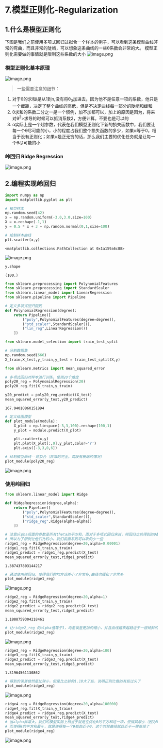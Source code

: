 # 7.模型正则化-Regularization

## 1.什么是模型正则化

下图是我们之前使用多项式回归过拟合一个样本的例子，可以看到这条模型曲线非常的弯曲，而且非常的陡峭，可以想象这条曲线的一些θ系数会非常的大。
模型正则化需要做的事情就是限制这些系数的大小
![image.png](https://upload-images.jianshu.io/upload_images/7220971-5d3e62f5cf7f3bfd.png?imageMogr2/auto-orient/strip%7CimageView2/2/w/1240)

### 模型正则化基本原理

![image.png](https://upload-images.jianshu.io/upload_images/7220971-12abd8f03963b71d.png?imageMogr2/auto-orient/strip%7CimageView2/2/w/1240)

>一些需要注意的细节：
1. 对于θ的求和i是从1到n,没有将θ<sub>0</sub>加进去，因为他不是任意一项的系数，他只是一个截距，决定了整个曲线的高低，但是不决定曲线每一部分的陡峭和缓和
2. θ求和的系数二分之一是一个惯例，加不加都可以，加上的原因是因为，将来对θ<sup>2</sup>>求导的时候可以抵消系数2，方便计算。不要也是可以的
3. α实际上是一个超参数，代表在我们模型正则化下新的损失函数中，我们要让每一个θ尽可能的小，小的程度占我们整个损失函数的多少，如果α等于0，相当于没有正则化；如果α是正无穷的话，那么我们主要的优化任务就是让每一个θ尽可能的小

### 岭回归 Ridge Regression
![image.png](https://upload-images.jianshu.io/upload_images/7220971-b3aca68e141af312.png?imageMogr2/auto-orient/strip%7CimageView2/2/w/1240)

## 2.编程实现岭回归



```python
import numpy as np
import matplotlib.pyplot as plt

# 模型样本
np.random.seed(42)
x = np.random.uniform(-3.0,3.0,size=100)
X = x.reshape(-1,1)
y = 0.5 * x + 3 + np.random.normal(0,1,size=100)

# 绘制样本曲线
plt.scatter(x,y)
```




    <matplotlib.collections.PathCollection at 0x1a159a6c88>




![image.png](https://upload-images.jianshu.io/upload_images/7220971-654f0b109af9bb03.png?imageMogr2/auto-orient/strip%7CimageView2/2/w/1240)



```python
y.shape
```




    (100,)




```python
from sklearn.preprocessing import PolynomialFeatures
from sklearn.preprocessing import StandardScaler
from sklearn.linear_model import LinearRegression
from sklearn.pipeline import Pipeline

# 定义多项式回归函数
def PolynomialRegression(degree):
    return Pipeline([
        ("poly",PolynomialFeatures(degree=degree)),
        ("std_scaler",StandardScaler()),
        ("lin_reg",LinearRegression())
    ])
```


```python
from sklearn.model_selection import train_test_split

# 分割数据集
np.random.seed(666)
X_train,X_test,y_train,y_test = train_test_split(X,y)
```


```python
from sklearn.metrics import mean_squared_error

# 多项式回归对样本进行训练，使用20个维度
poly20_reg = PolynomialRegression(20)
poly20_reg.fit(X_train,y_train)

y20_predict = poly20_reg.predict(X_test)
mean_squared_error(y_test,y20_predict)
```




    167.94010860151894




```python
# 定义绘图模型
def plot_module(module):
    X_plot = np.linspace(-3,3,100).reshape(100,1)
    y_plot = module.predict(X_plot)

    plt.scatter(x,y)
    plt.plot(X_plot[:,0],y_plot,color='r')
    plt.axis([-3,3,0,6])
```


```python
# 绘制模型曲线--过拟合（非常的完全，两段有极端的情况）
plot_module(poly20_reg)
```


![image.png](https://upload-images.jianshu.io/upload_images/7220971-1a0cece989e72e78.png?imageMogr2/auto-orient/strip%7CimageView2/2/w/1240)



### 使用岭回归


```python
from sklearn.linear_model import Ridge

def RidgeRegression(degree,alpha):
    return Pipeline([
        ("poly",PolynomialFeatures(degree=degree)),
        ("std_scaler",StandardScaler()),
        ("ridge_reg",Ridge(alpha=alpha))
    ])
```


```python
# 注意alpha后面的参数是所有theta的平方和，而对于多项式回归来说，岭回归之前得到的θ都非常大
# 所以为了限制让他们比较小，我们前面系数可以取的小一些
ridge1_reg = RidgeRegression(degree=20,alpha=0.00001)
ridge1_reg.fit(X_train,y_train)
ridge1_predict = ridge1_reg.predict(X_test)
mean_squared_error(y_test,ridge1_predict)
```




    1.387437803144217




```python
# 通过使用岭回归，使得我们的均方误差小了非常多,曲线也缓和了非常多
plot_module(ridge1_reg)
```


![image.png](https://upload-images.jianshu.io/upload_images/7220971-7bbf7b07408202a1.png?imageMogr2/auto-orient/strip%7CimageView2/2/w/1240)



```python
ridge2_reg = RidgeRegression(degree=20,alpha=1)
ridge2_reg.fit(X_train,y_train)
ridge2_predict = ridge2_reg.predict(X_test)
mean_squared_error(y_test,ridge2_predict)
```




    1.1888759304218461




```python
# 让ridge2_reg 的alpha值等于1，均差误差更加的缩小，并且曲线越来越趋近于一根倾斜的直线
plot_module(ridge2_reg)
```


![image.png](https://upload-images.jianshu.io/upload_images/7220971-09c9738492d5b5c8.png?imageMogr2/auto-orient/strip%7CimageView2/2/w/1240)



```python
ridge3_reg = RidgeRegression(degree=20,alpha=100)
ridge3_reg.fit(X_train,y_train)
ridge3_predict = ridge3_reg.predict(X_test)
mean_squared_error(y_test,ridge3_predict)
```




    1.31964561130862




```python
# 得到的误差依然是比较小，但是比之前的1.18大了些，说明正则化做的有些过头了
plot_module(ridge3_reg)
```


![image.png](https://upload-images.jianshu.io/upload_images/7220971-e53c1bb7b0ec539b.png?imageMogr2/auto-orient/strip%7CimageView2/2/w/1240)




```python
ridge4_reg = RidgeRegression(degree=20,alpha=100000)
ridge4_reg.fit(X_train,y_train)
ridge4_predict = ridge4_reg.predict(X_test)
mean_squared_error(y_test,ridge4_predict)
# 当alpha非常大，我们的模型实际上相当于就是在优化θ的平方和这一项，使得其最小（因为MSE的部分相对非常小）
# 而使得θ的平方和最小，就是使得每一个θ都趋近于0，这个时候曲线就趋近于一根直线了
plot_module(ridge4_reg)
```


![image.png](https://upload-images.jianshu.io/upload_images/7220971-b0409e70fa67c836.png?imageMogr2/auto-orient/strip%7CimageView2/2/w/1240)


